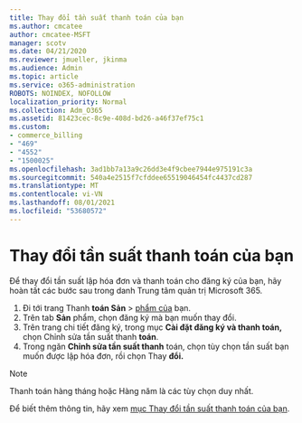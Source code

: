 ```yaml
---
title: Thay đổi tần suất thanh toán của bạn
ms.author: cmcatee
author: cmcatee-MSFT
manager: scotv
ms.date: 04/21/2020
ms.reviewer: jmueller, jkinma
ms.audience: Admin
ms.topic: article
ms.service: o365-administration
ROBOTS: NOINDEX, NOFOLLOW
localization_priority: Normal
ms.collection: Adm_O365
ms.assetid: 81423cec-8c9e-408d-bd26-a46f37ef75c1
ms.custom:
- commerce_billing
- "469"
- "4552"
- "1500025"
ms.openlocfilehash: 3ad1bb7a13a9c26dd3e4f9cbee7944e975191c3a
ms.sourcegitcommit: 540a4e2515f7cfddee65519046454fc4437cd287
ms.translationtype: MT
ms.contentlocale: vi-VN
ms.lasthandoff: 08/01/2021
ms.locfileid: "53680572"
---
```

# <a name="change-how-often-you-pay"></a>Thay đổi tần suất thanh toán của bạn

Để thay đổi tần suất lập hóa đơn và thanh toán cho đăng ký của bạn, hãy hoàn tất các bước sau trong danh Trung tâm quản trị Microsoft 365.

1. Đi tới trang Thanh **toán Sản**  >  [phẩm của](https://go.microsoft.com/fwlink/p/?linkid=842054) bạn.
2. Trên tab **Sản** phẩm, chọn đăng ký mà bạn muốn thay đổi.
3. Trên trang chi tiết đăng ký, trong mục **Cài đặt đăng ký và thanh toán,** chọn Chỉnh sửa tần suất thanh **toán**.
4. Trong ngăn **Chỉnh sửa tần suất thanh** toán, chọn tùy chọn tần suất bạn muốn được lập hóa đơn, rồi chọn Thay **đổi.**

> [!NOTE]
> Thanh toán hàng tháng hoặc Hàng năm là các tùy chọn duy nhất.

Để biết thêm thông tin, hãy xem [mục Thay đổi tần suất thanh toán của bạn](/microsoft-365/commerce/billing-and-payments/change-payment-frequency).